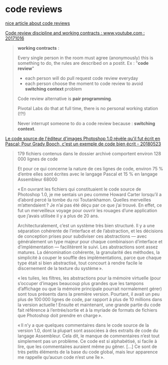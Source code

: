 # code reviews

[nice article about code reviews](http://java.dzone.com/articles/dont-waste-time-code-reviews)

[Code review discipline and working contracts : www.youtube.com : 20171016](https://www.youtube.com/watch?v=iGBWyhiqBsk)

> **working contracts** :
>
> Every single person in the room must agree (anonymously) this is something to do, the rules are described
> on a postit. Ex : "**code review**"
>
> - each person will do pull request code review everyday
> - each person choose the moment to code review to avoid **switching context** problem
>
> Code review alternative is **pair programming**.
>
> Pivotal Labs do that at full time, there is no personal working station (!?!)
>
> Never interrupt someone to do a code review because : **switching context**.
>

[Le code source de l'éditeur d'images Photoshop 1.0 révèle qu'il fut écrit en Pascal; Pour Grady Booch, c'est un exemple de code bien écrit - 20180523](https://www.developpez.com/actu/205327/Le-code-source-de-l-editeur-d-images-Photoshop-1-0-revele-qu-il-fut-ecrit-en-Pascal-Pour-Grady-Booch-c-est-un-exemple-de-code-bien-ecrit/)

> 179 fichiers contenus dans le dossier archivé comportent environ 128 000 lignes de code
>
> Et pour ce qui concerne la nature de ces lignes de code, environ 75 % d’entre elles sont écrites avec le langage Pascal et 15 % en langage Assembleur 68000
>
> « En ouvrant les fichiers qui constituaient le code source de Photoshop 1.0, je me sentais un peu comme Howard Carter lorsqu’il a d’abord percé la tombe du roi Toutankhamon. Quelles merveilles m’attendaient ? Je n’ai pas été déçu par ce que j’ai trouvé. En effet, ce fut un merveilleux voyage pour ouvrir les rouages d’une application que j’avais utilisée il y a plus de 20 ans.
>
> Architecturalement, c’est un système très bien structuré. Il y a une séparation cohérente de l’interface et de l’abstraction, et les décisions de conception prises pour subdiviser ces abstractions — avec généralement un type majeur pour chaque combinaison d’interface et d’implémentation — facilitèrent le suivi. Les abstractions sont assez matures. La dénomination cohérente, la granularité des méthodes, la simplicité à couper le souffle des implémentations, parce que chaque type était si bien abstractisé, tout concourt à rendre facile le discernement de la texture du système ».
>
> « les tuiles, les filtres, les abstractions pour la mémoire virtuelle (pour s’occuper d’images beaucoup plus grandes que les tampons d’affichage ou que la mémoire principale pourrait normalement gérer) sont tous présents dans la première version. Pourtant, il avait un peu plus de 100 000 lignes de code, par rapport à plus de 10 millions dans la version actuelle ! Ensuite et maintenant, une grande partie du code fait référence à l’entrée/sortie et à la myriade de formats de fichiers que Photoshop doit prendre en charge ».
>
> « Il n’y a que quelques commentaires dans le code source de la version 1.0, dont la plupart sont associées à des extraits de code du langage Assembleur. Cela dit, le manque de commentaires n’est tout simplement pas un problème. Ce code est si alphabétisé, si facile à lire, que les commentaires auraient même pu gêner. […] Ce sont de très petits éléments de la base du code global, mais leur apparence me rappelle qu’aucun code n’est une île ».
